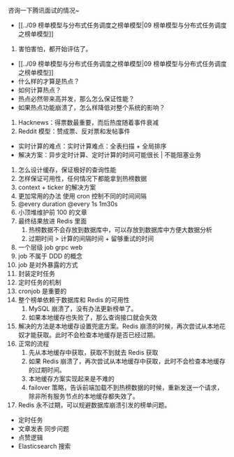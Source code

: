 咨询一下腾讯面试的情况~

- [[../09 榜单模型与分布式任务调度之榜单模型|09 榜单模型与分布式任务调度之榜单模型]]

1. 害怕害怕，都开始评估了。

- [[../09 榜单模型与分布式任务调度之榜单模型|09 榜单模型与分布式任务调度之榜单模型]]
- 什么样的才算是热点？
- 如何计算热点？
- 热点必然带来高并发，那么怎么保证性能？
- 如果热点功能崩溃了，怎么样降低对整个系统的影响？

1. Hacknews：得票数最重要，而后热度随着事件衰减
2. Reddit 模型：赞成票、反对票和发帖事件

- 实时计算的难点：实时计算难点：全表扫描 + 全局排序
- 解决方案：异步定时计算、定时计算的时间可能很长 | 不能阻塞业务

1. 怎么设计缓存，保证极好的查询性能
2. 怎样保证可用性，任何情况下都能拿到热榜数据
3. context + ticker 的解决方案
4. 更加常用的办法 使用 cron 控制不同的时间间隔
5. @every duration @every 1s 1m30s
6. 小顶堆维护前 100 的文章
7. 最终结果放进 Redis 里面
	1. 热榜数据不会存放到数据库中，可以存放到数据库中方便大数据分析
	2. 过期时间 > 计算的间隔时间 + 留够重试的时间
8. 一个层级 job grpc web
9. job 不属于 DDD 的概念
10. job 是对外暴露的方式
11. 封装定时任务
12. 定时任务的机制
13. cronjob 是重要的
14. 整个榜单依赖于数据库和 Redis 的可用性
	1. MySQL 崩溃了，没有办法更新榜单了。
	2. 如果本地缓存也失败了，那么查询接口就会失效
15. 解决的方法是本地缓存设置兜底方案。Redis 崩溃的时候，再次尝试从本地花奴才能获取。此时不会检查本地缓存是否已经过期。
16. 正常的流程
	1. 先从本地缓存中获取，获取不到就去 Redis 获取
	2. 如果 Redis 崩溃了，再次尝试从本地缓存中获取，此时不会检查本地缓存的过期时间。
	3. 本地缓存方案实现起来是不难的
	4. failover 策略，告诉前端加载不到热榜数据的时候，重新发送一个请求，除非所有服务节点的本地缓存都失效了。
17. Redis 永不过期，可以规避数据库崩溃引发的榜单问题。
- 定时任务
- 文章发表 同步问题
- 点赞逻辑
- Elasticsearch 搜索
